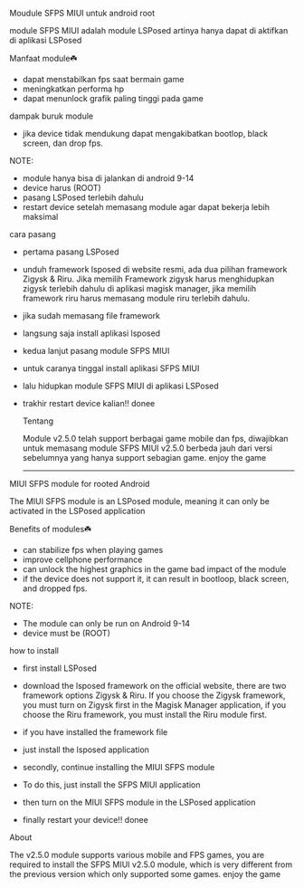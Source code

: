 Moudule SFPS MIUI untuk android root

module SFPS MIUI adalah module LSPosed artinya hanya dapat di aktifkan di aplikasi LSPosed

Manfaat module☘️
- dapat menstabilkan fps saat bermain game
- meningkatkan performa hp
- dapat menunlock grafik paling tinggi pada game

dampak buruk module
- jika device tidak mendukung dapat mengakibatkan bootlop, black screen, dan drop fps.

NOTE:
- module hanya bisa di jalankan di android 9-14
- device harus (ROOT)
- pasang LSPosed terlebih dahulu
- restart device setelah memasang module agar dapat bekerja lebih maksimal

 cara pasang
- pertama pasang LSPosed
- unduh framework lsposed di website resmi, ada dua pilihan framework Zigysk & Riru. Jika memilih Framework zigysk harus menghidupkan zigysk terlebih dahulu di aplikasi magisk manager, jika memilih framework riru harus memasang module riru terlebih dahulu.
- jika sudah memasang file framework
- langsung saja install aplikasi lsposed

- kedua lanjut pasang module SFPS MIUI
- untuk caranya tinggal install aplikasi SFPS MIUI
- lalu hidupkan module SFPS MIUI di aplikasi LSPosed
- trakhir restart device kalian!! donee

  Tentang 

  Module v2.5.0 telah support berbagai game mobile dan fps, diwajibkan untuk memasang module SFPS MIUI v2.5.0 berbeda jauh dari versi sebelumnya yang hanya support sebagian game.
  enjoy the game

  -------------

MIUI SFPS module for rooted Android 

The MIUI SFPS module is an LSPosed module, meaning it can only be activated in the LSPosed application

Benefits of modules☘️
- can stabilize fps when playing games
- improve cellphone performance
- can unlock the highest graphics in the game bad impact of the module
- if the device does not support it, it can result in bootloop, black screen, and dropped fps.

 NOTE: 
 - The module can only be run on Android 9-14
 - device must be (ROOT)
   
 how to install
 
 - first install LSPosed
 - download the lsposed framework on the official website, there are two framework options Zigysk & Riru. If you choose the Zigysk framework, you must turn on Zigysk first in the Magisk Manager application, if you choose the Riru framework, you must install the Riru module first.
 - if you have installed the framework file
 - just install the lsposed application

 - secondly, continue installing the MIUI SFPS module
 - To do this, just install the SFPS MIUI application
 - then turn on the MIUI SFPS module in the LSPosed application
 - finally restart your device!! donee

About 

The v2.5.0 module supports various mobile and FPS games, you are required to install the SFPS MIUI v2.5.0 module, which is very different from the previous version which only supported some games. 
enjoy the game
   
